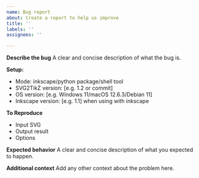 ```yaml
---
name: Bug report
about: Create a report to help us improve
title: ''
labels: ''
assignees: ''

---
```


**Describe the bug**
A clear and concise description of what the bug is.

**Setup:**
 - Mode: inkscape/python package/shell tool
 - SVG2TikZ version: [e.g. 1.2 or commit]
 - OS version: [e.g. Windows 11/macOS 12.6.3/Debian 11]
 - Inkscape version: [e.g. 1.1] when using with inkscape

**To Reproduce**
 - Input SVG
 - Output result
 - Options


**Expected behavior**
A clear and concise description of what you expected to happen.

**Additional context**
Add any other context about the problem here.
